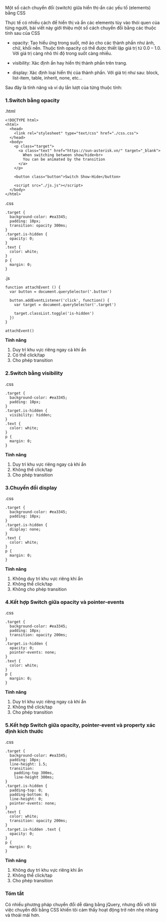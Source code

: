 Một số cách chuyển đổi (switch) giữa hiển thị-ẩn các yếu tố (elements) bằng CSS

Thực tế có nhiều cách để hiển thị và ẩn các elements tùy vào thói quen của từng người, bài viết này giới thiệu một số cách chuyển đổi bằng các thuộc tính sau của CSS 

* opacity: Tạo hiểu ứng trong suốt, mờ ảo cho các thành phần như ảnh, chữ, khối nền. Thuộc tính opacity có thể được thiết lập giá trị từ 0.0 – 1.0. Với giá trị càng nhỏ thì độ trong suốt càng nhiều.

* visibility: Xác định ẩn hay hiển thị thành phần trên trang.

* display: Xác định loại hiển thị của thành phần. Với giá trị như sau: block, list-item, table, inherit, none, etc...

Sau đây là tính năng và ví dụ lần lượt của từng thuộc tính:

### 1.Switch bằng opacity

.html
```
<!DOCTYPE html>
<html>
  <head>
    <link rel="stylesheet" type="text/css" href="./css.css">
  </head>
  <body>
    <p class="target">
      <a class="text" href="https://sun-asterisk.vn/" target="_blank">
        When switching between show/hide<br>
        You can be animated by the transition
      </a>
    </p>
    
    <button class="button">Switch Show-Hide</button>
    
    <script src="./js.js"></script>
  </body>
</html>
```

.css
```
.target {
  background-color: #ea3345;
  padding: 10px;
  transition: opacity 300ms;
}
.target.is-hidden {
  opacity: 0;
}
.text {
  color: white;
}
p {
  margin: 0;
}
```

.js
```
function attachEvent () {
  var button = document.querySelector('.button')

  button.addEventListener('click', function() {
    var target = document.querySelector('.target')

    target.classList.toggle('is-hidden')
  })
}

attachEvent()
```

**Tính năng**
1. Duy trì khu vực riêng ngay cả khi ẩn
2. Có thể click/tap
3. Cho phép transition


### 2.Switch bằng visibility

.css
```
.target {
  background-color: #ea3345;
  padding: 10px;
}
.target.is-hidden {
  visibility: hidden;
}
.text {
  color: white;
}
p {
  margin: 0;
}
```

**Tính năng**

1. Duy trì khu vực riêng ngay cả khi ẩn
2. Không thể click/tap
3. Cho phép transition


### 3.Chuyển đổi display

.css
```
.target {
  background-color: #ea3345;
  padding: 10px;
}
.target.is-hidden {
  display: none;
}
.text {
  color: white;
}
p {
  margin: 0;
}
```

**Tính năng**

1. Không duy trì khu vực riêng khi ẩn
2. Không thể click/tap
3. Không cho phép transition


### 4.Kết hợp Switch giữa opacity và pointer-events

.css
```
.target {
  background-color: #ea3345;
  padding: 10px;
  transition: opacity 200ms;
}
.target.is-hidden {
  opacity: 0;
  pointer-events: none;
}
.text {
  color: white;
}
p {
  margin: 0;
}
```

**Tính năng**

1. Duy trì khu vực riêng ngay cả khi ẩn
2. Không thể click/tap
3. Cho phép transition


### 5.Kết hợp Switch giữa opacity, pointer-event và property xác định kích thước

.css
```
.target {
  background-color: #ea3345;
  padding: 10px;
  line-height: 1.5;
  transition:
    padding-top 300ms,
    line-height 300ms;
}
.target.is-hidden {
  padding-top: 0;
  padding-bottom: 0;
  line-height: 0;
  pointer-events: none;
}
.text {
  color: white;
  transition: opacity 200ms;
}
.target.is-hidden .text {
  opacity: 0;
}
p {
  margin: 0;
}
```

**Tính năng**
1. Không duy trì khu vực riêng khi ẩn
2. Không thể click/tap
3. Cho phép transition


### Tóm tắt

Có nhiều phương pháp chuyển đổi dễ dàng bằng jQuery, nhưng đối với tôi việc chuyển đổi bằng CSS khiến tôi cảm thấy hoạt động trở nên nhẹ nhàng và thoải mái hơn.